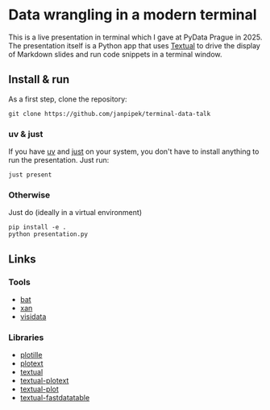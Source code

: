 # Data wrangling in a modern terminal

This is a live presentation in terminal which I gave at PyData Prague in 2025.
The presentation itself is a Python app that uses [Textual](https://textual.textualize.io/) to drive the display
of Markdown slides and run code snippets in a terminal window.

## Install & run

As a first step, clone the repository:

```shell
git clone https://github.com/janpipek/terminal-data-talk
```

### uv & just

If you have [uv](https://docs.astral.sh/uv/) and [just](https://github.com/casey/just) on your system, you don't have to install anything to run the presentation.
Just run:

```shell
just present
```

### Otherwise

Just do (ideally in a virtual environment)

```shell
pip install -e .
python presentation.py
```

## Links

### Tools

- [bat](https://github.com/sharkdp/bat)
- [xan](https://github.com/medialab/xan)
- [visidata](https://www.visidata.org/)

### Libraries

- [plotille](https://github.com/tammoippen/plotille)
- [plotext](https://github.com/piccolomo/plotext)
- [textual](https://textual.textualize.io/)
- [textual-plotext](https://github.com/Textualize/textual-plotext)
- [textual-plot](https://github.com/davidfokkema/textual-plot)
- [textual-fastdatatable](https://github.com/tconbeer/textual-fastdatatable)
